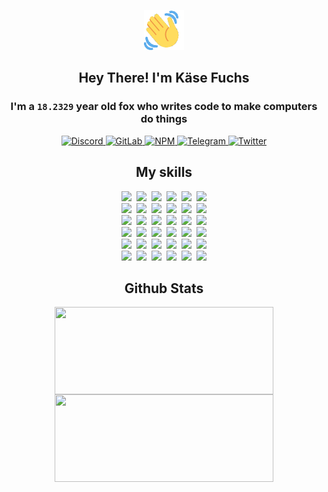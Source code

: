 <div><p align=center><img src=./resources/images/wave.gif width=64px height=64px></p><h2 align=center>Hey There! I'm Käse Fuchs</h2><h3 align=center>I'm a <code>18.2329</code> year old fox who writes code to make computers do things</h3><p align=center><a href=https://discord.com/users/507526681125322772><img alt=Discord src="https://img.shields.io/badge/Discord-5865F2?logo=discord&logoColor=white&style=flat-square#f7266046cf2b83fba4cde897345cdf6b"> </a><a href=https://gitlab.com/kasefuchs><img alt=GitLab src="https://img.shields.io/badge/GitLab-330F63?logo=gitlab&logoColor=white&style=flat-square#f7266046cf2b83fba4cde897345cdf6b"> </a><a href=https://npmjs.com/~kasefuchs><img alt=NPM src="https://img.shields.io/badge/NPM-CB3837?logo=npm&logoColor=white&style=flat-square#f7266046cf2b83fba4cde897345cdf6b"> </a><a href=https://t.me/kasefuchs><img alt=Telegram src="https://img.shields.io/badge/Telegram-2CA5E0?logo=telegram&logoColor=white&style=flat-square#f7266046cf2b83fba4cde897345cdf6b"> </a><a href=https://twitter.com/kasefuchs><img alt=Twitter src="https://img.shields.io/badge/Twitter-1DA1F2?logo=twitter&logoColor=white&style=flat-square#f7266046cf2b83fba4cde897345cdf6b"></a></p><h2 align=center>My skills</h2><p align=center><a href=https://aws.amazon.com/ ><picture><source srcset="https://skillicons.dev/icons?i=aws&theme=dark#f7266046cf2b83fba4cde897345cdf6b" media="(prefers-color-scheme: dark)"><source srcset="https://skillicons.dev/icons?i=aws&theme=light#f7266046cf2b83fba4cde897345cdf6b" media="(prefers-color-scheme: light), (prefers-color-scheme: no-preference)"><img src="https://skillicons.dev/icons?i=aws&theme=light#f7266046cf2b83fba4cde897345cdf6b"></picture></a>&nbsp;&nbsp;<a href=https://en.wikipedia.org/wiki/Bash_(Unix_shell)><picture><source srcset="https://skillicons.dev/icons?i=bash&theme=dark#f7266046cf2b83fba4cde897345cdf6b" media="(prefers-color-scheme: dark)"><source srcset="https://skillicons.dev/icons?i=bash&theme=light#f7266046cf2b83fba4cde897345cdf6b" media="(prefers-color-scheme: light), (prefers-color-scheme: no-preference)"><img src="https://skillicons.dev/icons?i=bash&theme=light#f7266046cf2b83fba4cde897345cdf6b"></picture></a>&nbsp;&nbsp;<a href=https://discord.com/developers/docs><picture><source srcset="https://skillicons.dev/icons?i=bots&theme=dark#f7266046cf2b83fba4cde897345cdf6b" media="(prefers-color-scheme: dark)"><source srcset="https://skillicons.dev/icons?i=bots&theme=light#f7266046cf2b83fba4cde897345cdf6b" media="(prefers-color-scheme: light), (prefers-color-scheme: no-preference)"><img src="https://skillicons.dev/icons?i=bots&theme=light#f7266046cf2b83fba4cde897345cdf6b"></picture></a>&nbsp;&nbsp;<a href=https://www.cloudflare.com/ ><picture><source srcset="https://skillicons.dev/icons?i=cloudflare&theme=dark#f7266046cf2b83fba4cde897345cdf6b" media="(prefers-color-scheme: dark)"><source srcset="https://skillicons.dev/icons?i=cloudflare&theme=light#f7266046cf2b83fba4cde897345cdf6b" media="(prefers-color-scheme: light), (prefers-color-scheme: no-preference)"><img src="https://skillicons.dev/icons?i=cloudflare&theme=light#f7266046cf2b83fba4cde897345cdf6b"></picture></a>&nbsp;&nbsp;<a href=https://en.wikipedia.org/wiki/CSS><picture><source srcset="https://skillicons.dev/icons?i=css&theme=dark#f7266046cf2b83fba4cde897345cdf6b" media="(prefers-color-scheme: dark)"><source srcset="https://skillicons.dev/icons?i=css&theme=light#f7266046cf2b83fba4cde897345cdf6b" media="(prefers-color-scheme: light), (prefers-color-scheme: no-preference)"><img src="https://skillicons.dev/icons?i=css&theme=light#f7266046cf2b83fba4cde897345cdf6b"></picture></a>&nbsp;&nbsp;<a href=https://www.docker.com/ ><picture><source srcset="https://skillicons.dev/icons?i=docker&theme=dark#f7266046cf2b83fba4cde897345cdf6b" media="(prefers-color-scheme: dark)"><source srcset="https://skillicons.dev/icons?i=docker&theme=light#f7266046cf2b83fba4cde897345cdf6b" media="(prefers-color-scheme: light), (prefers-color-scheme: no-preference)"><img src="https://skillicons.dev/icons?i=docker&theme=light#f7266046cf2b83fba4cde897345cdf6b"></picture></a><br><a href=https://www.electronjs.org/ ><picture><source srcset="https://skillicons.dev/icons?i=electron&theme=dark#f7266046cf2b83fba4cde897345cdf6b" media="(prefers-color-scheme: dark)"><source srcset="https://skillicons.dev/icons?i=electron&theme=light#f7266046cf2b83fba4cde897345cdf6b" media="(prefers-color-scheme: light), (prefers-color-scheme: no-preference)"><img src="https://skillicons.dev/icons?i=electron&theme=light#f7266046cf2b83fba4cde897345cdf6b"></picture></a>&nbsp;&nbsp;<a href=https://expressjs.com/ ><picture><source srcset="https://skillicons.dev/icons?i=express&theme=dark#f7266046cf2b83fba4cde897345cdf6b" media="(prefers-color-scheme: dark)"><source srcset="https://skillicons.dev/icons?i=express&theme=light#f7266046cf2b83fba4cde897345cdf6b" media="(prefers-color-scheme: light), (prefers-color-scheme: no-preference)"><img src="https://skillicons.dev/icons?i=express&theme=light#f7266046cf2b83fba4cde897345cdf6b"></picture></a>&nbsp;&nbsp;<a href=https://www.figma.com/ ><picture><source srcset="https://skillicons.dev/icons?i=figma&theme=dark#f7266046cf2b83fba4cde897345cdf6b" media="(prefers-color-scheme: dark)"><source srcset="https://skillicons.dev/icons?i=figma&theme=light#f7266046cf2b83fba4cde897345cdf6b" media="(prefers-color-scheme: light), (prefers-color-scheme: no-preference)"><img src="https://skillicons.dev/icons?i=figma&theme=light#f7266046cf2b83fba4cde897345cdf6b"></picture></a>&nbsp;&nbsp;<a href=https://firebase.google.com/ ><picture><source srcset="https://skillicons.dev/icons?i=firebase&theme=dark#f7266046cf2b83fba4cde897345cdf6b" media="(prefers-color-scheme: dark)"><source srcset="https://skillicons.dev/icons?i=firebase&theme=light#f7266046cf2b83fba4cde897345cdf6b" media="(prefers-color-scheme: light), (prefers-color-scheme: no-preference)"><img src="https://skillicons.dev/icons?i=firebase&theme=light#f7266046cf2b83fba4cde897345cdf6b"></picture></a>&nbsp;&nbsp;<a href=https://flask.palletsprojects.com/ ><picture><source srcset="https://skillicons.dev/icons?i=flask&theme=dark#f7266046cf2b83fba4cde897345cdf6b" media="(prefers-color-scheme: dark)"><source srcset="https://skillicons.dev/icons?i=flask&theme=light#f7266046cf2b83fba4cde897345cdf6b" media="(prefers-color-scheme: light), (prefers-color-scheme: no-preference)"><img src="https://skillicons.dev/icons?i=flask&theme=light#f7266046cf2b83fba4cde897345cdf6b"></picture></a>&nbsp;&nbsp;<a href=https://cloud.google.com/ ><picture><source srcset="https://skillicons.dev/icons?i=gcp&theme=dark#f7266046cf2b83fba4cde897345cdf6b" media="(prefers-color-scheme: dark)"><source srcset="https://skillicons.dev/icons?i=gcp&theme=light#f7266046cf2b83fba4cde897345cdf6b" media="(prefers-color-scheme: light), (prefers-color-scheme: no-preference)"><img src="https://skillicons.dev/icons?i=gcp&theme=light#f7266046cf2b83fba4cde897345cdf6b"></picture></a><br><a href=https://git-scm.com/ ><picture><source srcset="https://skillicons.dev/icons?i=git&theme=dark#f7266046cf2b83fba4cde897345cdf6b" media="(prefers-color-scheme: dark)"><source srcset="https://skillicons.dev/icons?i=git&theme=light#f7266046cf2b83fba4cde897345cdf6b" media="(prefers-color-scheme: light), (prefers-color-scheme: no-preference)"><img src="https://skillicons.dev/icons?i=git&theme=light#f7266046cf2b83fba4cde897345cdf6b"></picture></a>&nbsp;&nbsp;<a href=https://github.com/ ><picture><source srcset="https://skillicons.dev/icons?i=github&theme=dark#f7266046cf2b83fba4cde897345cdf6b" media="(prefers-color-scheme: dark)"><source srcset="https://skillicons.dev/icons?i=github&theme=light#f7266046cf2b83fba4cde897345cdf6b" media="(prefers-color-scheme: light), (prefers-color-scheme: no-preference)"><img src="https://skillicons.dev/icons?i=github&theme=light#f7266046cf2b83fba4cde897345cdf6b"></picture></a>&nbsp;&nbsp;<a href=https://gitlab.com/ ><picture><source srcset="https://skillicons.dev/icons?i=gitlab&theme=dark#f7266046cf2b83fba4cde897345cdf6b" media="(prefers-color-scheme: dark)"><source srcset="https://skillicons.dev/icons?i=gitlab&theme=light#f7266046cf2b83fba4cde897345cdf6b" media="(prefers-color-scheme: light), (prefers-color-scheme: no-preference)"><img src="https://skillicons.dev/icons?i=gitlab&theme=light#f7266046cf2b83fba4cde897345cdf6b"></picture></a>&nbsp;&nbsp;<a href=https://www.heroku.com/ ><picture><source srcset="https://skillicons.dev/icons?i=heroku&theme=dark#f7266046cf2b83fba4cde897345cdf6b" media="(prefers-color-scheme: dark)"><source srcset="https://skillicons.dev/icons?i=heroku&theme=light#f7266046cf2b83fba4cde897345cdf6b" media="(prefers-color-scheme: light), (prefers-color-scheme: no-preference)"><img src="https://skillicons.dev/icons?i=heroku&theme=light#f7266046cf2b83fba4cde897345cdf6b"></picture></a>&nbsp;&nbsp;<a href=https://en.wikipedia.org/wiki/HTML><picture><source srcset="https://skillicons.dev/icons?i=html&theme=dark#f7266046cf2b83fba4cde897345cdf6b" media="(prefers-color-scheme: dark)"><source srcset="https://skillicons.dev/icons?i=html&theme=light#f7266046cf2b83fba4cde897345cdf6b" media="(prefers-color-scheme: light), (prefers-color-scheme: no-preference)"><img src="https://skillicons.dev/icons?i=html&theme=light#f7266046cf2b83fba4cde897345cdf6b"></picture></a>&nbsp;&nbsp;<a href=https://en.wikipedia.org/wiki/JavaScript><picture><source srcset="https://skillicons.dev/icons?i=js&theme=dark#f7266046cf2b83fba4cde897345cdf6b" media="(prefers-color-scheme: dark)"><source srcset="https://skillicons.dev/icons?i=js&theme=light#f7266046cf2b83fba4cde897345cdf6b" media="(prefers-color-scheme: light), (prefers-color-scheme: no-preference)"><img src="https://skillicons.dev/icons?i=js&theme=light#f7266046cf2b83fba4cde897345cdf6b"></picture></a><br><a href=https://en.wikipedia.org/wiki/Linux><picture><source srcset="https://skillicons.dev/icons?i=linux&theme=dark#f7266046cf2b83fba4cde897345cdf6b" media="(prefers-color-scheme: dark)"><source srcset="https://skillicons.dev/icons?i=linux&theme=light#f7266046cf2b83fba4cde897345cdf6b" media="(prefers-color-scheme: light), (prefers-color-scheme: no-preference)"><img src="https://skillicons.dev/icons?i=linux&theme=light#f7266046cf2b83fba4cde897345cdf6b"></picture></a>&nbsp;&nbsp;<a href=https://mui.com/ ><picture><source srcset="https://skillicons.dev/icons?i=materialui&theme=dark#f7266046cf2b83fba4cde897345cdf6b" media="(prefers-color-scheme: dark)"><source srcset="https://skillicons.dev/icons?i=materialui&theme=light#f7266046cf2b83fba4cde897345cdf6b" media="(prefers-color-scheme: light), (prefers-color-scheme: no-preference)"><img src="https://skillicons.dev/icons?i=materialui&theme=light#f7266046cf2b83fba4cde897345cdf6b"></picture></a>&nbsp;&nbsp;<a href=https://en.wikipedia.org/wiki/Markdown><picture><source srcset="https://skillicons.dev/icons?i=md&theme=dark#f7266046cf2b83fba4cde897345cdf6b" media="(prefers-color-scheme: dark)"><source srcset="https://skillicons.dev/icons?i=md&theme=light#f7266046cf2b83fba4cde897345cdf6b" media="(prefers-color-scheme: light), (prefers-color-scheme: no-preference)"><img src="https://skillicons.dev/icons?i=md&theme=light#f7266046cf2b83fba4cde897345cdf6b"></picture></a>&nbsp;&nbsp;<a href=https://www.mongodb.com/ ><picture><source srcset="https://skillicons.dev/icons?i=mongodb&theme=dark#f7266046cf2b83fba4cde897345cdf6b" media="(prefers-color-scheme: dark)"><source srcset="https://skillicons.dev/icons?i=mongodb&theme=light#f7266046cf2b83fba4cde897345cdf6b" media="(prefers-color-scheme: light), (prefers-color-scheme: no-preference)"><img src="https://skillicons.dev/icons?i=mongodb&theme=light#f7266046cf2b83fba4cde897345cdf6b"></picture></a>&nbsp;&nbsp;<a href=https://www.mysql.com/ ><picture><source srcset="https://skillicons.dev/icons?i=mysql&theme=dark#f7266046cf2b83fba4cde897345cdf6b" media="(prefers-color-scheme: dark)"><source srcset="https://skillicons.dev/icons?i=mysql&theme=light#f7266046cf2b83fba4cde897345cdf6b" media="(prefers-color-scheme: light), (prefers-color-scheme: no-preference)"><img src="https://skillicons.dev/icons?i=mysql&theme=light#f7266046cf2b83fba4cde897345cdf6b"></picture></a>&nbsp;&nbsp;<a href=https://nextjs.org/ ><picture><source srcset="https://skillicons.dev/icons?i=nextjs&theme=dark#f7266046cf2b83fba4cde897345cdf6b" media="(prefers-color-scheme: dark)"><source srcset="https://skillicons.dev/icons?i=nextjs&theme=light#f7266046cf2b83fba4cde897345cdf6b" media="(prefers-color-scheme: light), (prefers-color-scheme: no-preference)"><img src="https://skillicons.dev/icons?i=nextjs&theme=light#f7266046cf2b83fba4cde897345cdf6b"></picture></a><br><a href=https://nodejs.org/en/ ><picture><source srcset="https://skillicons.dev/icons?i=nodejs&theme=dark#f7266046cf2b83fba4cde897345cdf6b" media="(prefers-color-scheme: dark)"><source srcset="https://skillicons.dev/icons?i=nodejs&theme=light#f7266046cf2b83fba4cde897345cdf6b" media="(prefers-color-scheme: light), (prefers-color-scheme: no-preference)"><img src="https://skillicons.dev/icons?i=nodejs&theme=light#f7266046cf2b83fba4cde897345cdf6b"></picture></a>&nbsp;&nbsp;<a href=https://www.postgresql.org/ ><picture><source srcset="https://skillicons.dev/icons?i=postgres&theme=dark#f7266046cf2b83fba4cde897345cdf6b" media="(prefers-color-scheme: dark)"><source srcset="https://skillicons.dev/icons?i=postgres&theme=light#f7266046cf2b83fba4cde897345cdf6b" media="(prefers-color-scheme: light), (prefers-color-scheme: no-preference)"><img src="https://skillicons.dev/icons?i=postgres&theme=light#f7266046cf2b83fba4cde897345cdf6b"></picture></a>&nbsp;&nbsp;<a href=https://learn.microsoft.com/en-us/powershell/ ><picture><source srcset="https://skillicons.dev/icons?i=powershell&theme=dark#f7266046cf2b83fba4cde897345cdf6b" media="(prefers-color-scheme: dark)"><source srcset="https://skillicons.dev/icons?i=powershell&theme=light#f7266046cf2b83fba4cde897345cdf6b" media="(prefers-color-scheme: light), (prefers-color-scheme: no-preference)"><img src="https://skillicons.dev/icons?i=powershell&theme=light#f7266046cf2b83fba4cde897345cdf6b"></picture></a>&nbsp;&nbsp;<a href=https://www.python.org/ ><picture><source srcset="https://skillicons.dev/icons?i=py&theme=dark#f7266046cf2b83fba4cde897345cdf6b" media="(prefers-color-scheme: dark)"><source srcset="https://skillicons.dev/icons?i=py&theme=light#f7266046cf2b83fba4cde897345cdf6b" media="(prefers-color-scheme: light), (prefers-color-scheme: no-preference)"><img src="https://skillicons.dev/icons?i=py&theme=light#f7266046cf2b83fba4cde897345cdf6b"></picture></a>&nbsp;&nbsp;<a href=https://www.raspberrypi.org/ ><picture><source srcset="https://skillicons.dev/icons?i=raspberrypi&theme=dark#f7266046cf2b83fba4cde897345cdf6b" media="(prefers-color-scheme: dark)"><source srcset="https://skillicons.dev/icons?i=raspberrypi&theme=light#f7266046cf2b83fba4cde897345cdf6b" media="(prefers-color-scheme: light), (prefers-color-scheme: no-preference)"><img src="https://skillicons.dev/icons?i=raspberrypi&theme=light#f7266046cf2b83fba4cde897345cdf6b"></picture></a>&nbsp;&nbsp;<a href=https://reactjs.org/ ><picture><source srcset="https://skillicons.dev/icons?i=react&theme=dark#f7266046cf2b83fba4cde897345cdf6b" media="(prefers-color-scheme: dark)"><source srcset="https://skillicons.dev/icons?i=react&theme=light#f7266046cf2b83fba4cde897345cdf6b" media="(prefers-color-scheme: light), (prefers-color-scheme: no-preference)"><img src="https://skillicons.dev/icons?i=react&theme=light#f7266046cf2b83fba4cde897345cdf6b"></picture></a><br><a href=https://redux.js.org/ ><picture><source srcset="https://skillicons.dev/icons?i=redux&theme=dark#f7266046cf2b83fba4cde897345cdf6b" media="(prefers-color-scheme: dark)"><source srcset="https://skillicons.dev/icons?i=redux&theme=light#f7266046cf2b83fba4cde897345cdf6b" media="(prefers-color-scheme: light), (prefers-color-scheme: no-preference)"><img src="https://skillicons.dev/icons?i=redux&theme=light#f7266046cf2b83fba4cde897345cdf6b"></picture></a>&nbsp;&nbsp;<a href=https://en.wikipedia.org/wiki/Regular_expression><picture><source srcset="https://skillicons.dev/icons?i=regex&theme=dark#f7266046cf2b83fba4cde897345cdf6b" media="(prefers-color-scheme: dark)"><source srcset="https://skillicons.dev/icons?i=regex&theme=light#f7266046cf2b83fba4cde897345cdf6b" media="(prefers-color-scheme: light), (prefers-color-scheme: no-preference)"><img src="https://skillicons.dev/icons?i=regex&theme=light#f7266046cf2b83fba4cde897345cdf6b"></picture></a>&nbsp;&nbsp;<a href=https://en.wikipedia.org/wiki/Sass_(stylesheet_language)><picture><source srcset="https://skillicons.dev/icons?i=sass&theme=dark#f7266046cf2b83fba4cde897345cdf6b" media="(prefers-color-scheme: dark)"><source srcset="https://skillicons.dev/icons?i=sass&theme=light#f7266046cf2b83fba4cde897345cdf6b" media="(prefers-color-scheme: light), (prefers-color-scheme: no-preference)"><img src="https://skillicons.dev/icons?i=sass&theme=light#f7266046cf2b83fba4cde897345cdf6b"></picture></a>&nbsp;&nbsp;<a href=https://www.typescriptlang.org/ ><picture><source srcset="https://skillicons.dev/icons?i=ts&theme=dark#f7266046cf2b83fba4cde897345cdf6b" media="(prefers-color-scheme: dark)"><source srcset="https://skillicons.dev/icons?i=ts&theme=light#f7266046cf2b83fba4cde897345cdf6b" media="(prefers-color-scheme: light), (prefers-color-scheme: no-preference)"><img src="https://skillicons.dev/icons?i=ts&theme=light#f7266046cf2b83fba4cde897345cdf6b"></picture></a>&nbsp;&nbsp;<a href=https://unity.com/ ><picture><source srcset="https://skillicons.dev/icons?i=unity&theme=dark#f7266046cf2b83fba4cde897345cdf6b" media="(prefers-color-scheme: dark)"><source srcset="https://skillicons.dev/icons?i=unity&theme=light#f7266046cf2b83fba4cde897345cdf6b" media="(prefers-color-scheme: light), (prefers-color-scheme: no-preference)"><img src="https://skillicons.dev/icons?i=unity&theme=light#f7266046cf2b83fba4cde897345cdf6b"></picture></a>&nbsp;&nbsp;<a href=https://workers.cloudflare.com/ ><picture><source srcset="https://skillicons.dev/icons?i=workers&theme=dark#f7266046cf2b83fba4cde897345cdf6b" media="(prefers-color-scheme: dark)"><source srcset="https://skillicons.dev/icons?i=workers&theme=light#f7266046cf2b83fba4cde897345cdf6b" media="(prefers-color-scheme: light), (prefers-color-scheme: no-preference)"><img src="https://skillicons.dev/icons?i=workers&theme=light#f7266046cf2b83fba4cde897345cdf6b"></picture></a><br></p><h2 align=center>Github Stats</h2><p align=center><picture><source srcset="https://github-readme-stats-kasefuchs.vercel.app/api/?count_private=true&hide_border=true&hide_rank=true&line_height=20&hide_title=true&username=Kasefuchs&theme=dark#f7266046cf2b83fba4cde897345cdf6b" media="(prefers-color-scheme: dark)"><source srcset="https://github-readme-stats-kasefuchs.vercel.app/api/?count_private=true&hide_border=true&hide_rank=true&line_height=20&hide_title=true&username=Kasefuchs&theme=light#f7266046cf2b83fba4cde897345cdf6b" media="(prefers-color-scheme: light), (prefers-color-scheme: no-preference)"><img align=middle width=350 height=140 src="https://github-readme-stats-kasefuchs.vercel.app/api/?count_private=true&hide_border=true&hide_rank=true&line_height=20&hide_title=true&username=Kasefuchs&theme=light#f7266046cf2b83fba4cde897345cdf6b"></picture><picture><source srcset="https://github-readme-stats-kasefuchs.vercel.app/api/top-langs/?count_private=true&hide_border=true&layout=compact&username=Kasefuchs&theme=dark#f7266046cf2b83fba4cde897345cdf6b" media="(prefers-color-scheme: dark)"><source srcset="https://github-readme-stats-kasefuchs.vercel.app/api/top-langs/?count_private=true&hide_border=true&layout=compact&username=Kasefuchs&theme=light#f7266046cf2b83fba4cde897345cdf6b" media="(prefers-color-scheme: light), (prefers-color-scheme: no-preference)"><img align=middle width=350 height=140 src="https://github-readme-stats-kasefuchs.vercel.app/api/top-langs/?count_private=true&hide_border=true&layout=compact&username=Kasefuchs&theme=light#f7266046cf2b83fba4cde897345cdf6b"></picture></p><img src="https://hit.yhype.me/github/profile?user_id=64592097#f7266046cf2b83fba4cde897345cdf6b" alt=""></div>